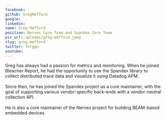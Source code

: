 ```yaml
---
facebook: 
github: GregMefford
google: 
linkedin: 
name: Greg Mefford
position: Nerves Core Team and Spandex Core Team
pic_url: uploads/greg-mefford.jpeg
slug: greg-mefford
twitter: ferggo
youtube: 
---
```

<p>Greg has always had a passion for metrics and monitoring. When he joined Bleacher Report, he had the opportunity to use the Spandex library to collect distributed trace data and visualize it using Datadog APM.<br />
<br />
Since then, he has joined the Spandex project as a core maintainer, with the goal of supporting various vendor-specific back-ends with a vendor-neutral collection API.<br />
<br />
He is also a core maintainer of the Nerves project for building BEAM-based embedded devices.</p>
